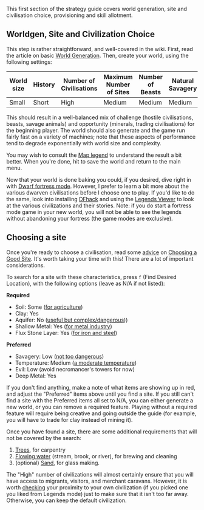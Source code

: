 This first section of the strategy guide covers world generation, site
and civilisation choice, provisioning and skill allotment.

Worldgen, Site and Civilization Choice
--------------------------------------

This step is rather straightforward, and well-covered in the wiki.
First, read the article on basic [World Generation](http://dwarffortresswiki.org/index.php/World_Generation "wikilink"). Then, create your world, using
the following settings:

World size | History | Number of Civilisations | Maximum Number of Sites | Number of Beasts | Natural Savagery |  Mineral Occurrence
---------- | ------- | ----------------------- | ----------------------- | ---------------- | ---------------- | -------------------
Small      | Short   | High                    | Medium                  | Medium           | Medium           | Frequent

This should result in a well-balanced mix of challenge (hostile
civilisations, beasts, savage animals) and opportunity (minerals,
trading civilisations) for the beginning player. The world should also
generate and the game run fairly fast on a variety of machines; note
that these aspects of performance tend to degrade exponentially with
world size and complexity.

You may wish to consult the [Map legend](http://dwarffortresswiki.org/index.php/Map_legend "wikilink") to
understand the result a bit better. When you're done, hit to save the
world and return to the main menu.

Now that your world is done baking you could, if you desired, dive right
in with [Dwarf fortress mode](http://dwarffortresswiki.org/index.php/Dwarf_fortress_mode "wikilink"). However,
I prefer to learn a bit more about the various dwarven civilisations
before I choose one to play. If you'd like to do the same, look into installing [DFhack](http://dwarffortresswiki.org/index.php/Utility:DFHack "wikilink") and using the [Legends
Viewer](http://www.bay12forums.com/smf/index.php?topic=154617.0) to look at the various civilizations
and their stories.  Note: if you do start a fortress mode game in your new world, you will not
be able to see the legends without abandoning your fortress (the game modes are exclusive). 

Choosing a site
---------------

Once you're ready to choose a civilisation, read some
[advice](http://dwarffortresswiki.org/index.php/Embark "wikilink") on [Choosing a Good
Site](http://dwarffortresswiki.org/index.php/Quickstart_guide#Choosing_a_Good_Site "wikilink"). It's worth
taking your time with this! There are a lot of important considerations. 

To search for a site with these characteristics, press `f` (Find Desired Location), with the following options (leave as N/A if not listed):

**Required**

- Soil: Some ([for agriculture](http://dwarffortresswiki.org/index.php/Stone_layers#Soil "wikilink"))
- Clay: Yes
- Aquifer: No ([useful but complex/dangerous](http://dwarffortresswiki.org/index.php/Aquifer "wikilink")))
- Shallow Metal: Yes ([for metal industry](http://dwarffortresswiki.org/index.php/Ore "wikilink"))
- Flux Stone Layer: Yes ([for iron and steel](http://dwarffortresswiki.org/index.php/Flux "wikilink"))

**Preferred**

- Savagery: Low ([not too dangerous](http://dwarffortresswiki.org/index.php/Surroundings "wikilink"))
- Temperature: Medium ([a moderate temperature](http://dwarffortresswiki.org/index.php/Biome))
- Evil: Low (avoid necromancer's towers for now)
- Deep Metal: Yes

If you don't find anything, make a note of what items are showing up in red, and adjust the "Preferred" items above until you find a site.  If you still can't find a site with the Preferred items all set to N/A,  you can either generate a new world, or you can remove a required feature. Playing without a required feature will require being creative and going outside the guide (for example, you will have to trade for clay instead of mining it).

Once you have found a site, there are some additional requirements that will not be covered by the search: 

1. [Trees](http://dwarffortresswiki.org/index.php/DF2014:Tree "wikilink"), for carpentry
2. [Flowing water](http://dwarffortresswiki.org/index.php/River "wikilink") (stream, brook, or river), for brewing and cleaning
3. (optional) [Sand](http://dwarffortresswiki.org/index.php/DF2014:Sand), for glass making. <!-- TODO: Is sand even available on the embark screen? -->

The "High" number of civilizations will almost certainly ensure that you will have access to migrants, visitors, and merchant caravans.
However, it is worth [checking](http://dwarffortresswiki.org/index.php/Embark#Changing_Views "wikilink") your proximity to your own civilization (if you picked one you liked from Legends mode) just to make sure that it isn't too far away. Otherwise, you can keep the default civilization.